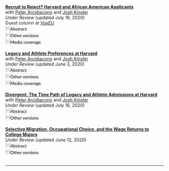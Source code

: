    <style>
      button.accordion {
      font:14px/1.5 Lato, "Helvetica Neue", Helvetica, Arial, sans-serif;
      cursor: pointer;
      padding: 0px;
      border: none;
      text-align: left;
      outline: none;
      font-size: 100%;
      transition: 0.3s;
      background-color: #f8f8f8;
      }
      button.accordion.active, button.accordion:hover {
      background-color: #f8f8f8;
      }
      button.accordion:after {
      content: " [+] ";
      font-size: 90%;
      color:#777;
      float: left;
      margin-left: 1px;
      }

   button.accordion.active:after {
      content: " [\2212] ";
      }
      div.panel {
      padding: 0 20px;
      margin-top: 5px;
      display: none;
      background-color: white;
      font-size: 100%;
      }
      div.panel.show {
      display: block !important;
      }
    </style>
 <section>      
 
   <p style="margin:0"> <a style="margin:0; font-size:100%; font-weight:bold" href="https://tyleransom.github.io/research/recruit_reject.pdf">Recruit to Reject? Harvard and African American Applicants</a> <br> with <a href="http://public.econ.duke.edu/~psarcidi/">Peter Arcidiacono</a> and <a href="http://www.terry.uga.edu/directory/economics/josh-kinsler">Josh Kinsler</a> <br> <i>Under Review</i> (updated July 16, 2020) <br> Guest column at <a href="https://voxeu.org/article/recruiting-practices-elite-universities-case-harvard"><i>VoxEU</i></a> <br><button class="accordion"> 
    Abstract   
    </button>   
    <div class="panel" style="background-color: #F1F1F1; color: #666; padding: 10px;"><p> Over the past 20 years, elite colleges in the US have seen dramatic increases in applications. We provide context for part of this trend using detailed data on Harvard University that was unsealed as part of the <i>SFFA v. Harvard</i> lawsuit. We show that Harvard encourages applications from many students who effectively have no chance of being admitted, and that this is particularly true for African Americans. African American applications soared beginning with the Class of 2009, with the increase driven by those with lower SAT scores. Yet there was little change in the share of admits who were African American. We show that this change in applicant behavior resulted in substantial convergence in the overall admissions rates across races yet no change in the large cross-race differences in admissions rates for high-SAT applicants. </p></div>
    <p style="margin:0"><button class="accordion">
      Other versions
    </button>
    <div class="panel" style="background-color: #F1F1F1; color: #666; padding: 10px;"><p> <br> <a href="http://www.nber.org/papers/w26456">NBER Working Paper No. 26456</a> (November 2019) <br> <a href="https://www.iza.org/publications/dp/12750/recruit-to-reject-harvard-and-african-american-applicants">IZA Discussion Paper No. 12750</a> (November 2019) <br> <a href="https://hceconomics.uchicago.edu/research/working-paper/recruit-reject-harvard-and-african-american-applicants">HCEO Working Paper No. 2019-074</a> (December 2019) </p></div>
    <p style="margin:0"><button class="accordion">
      Media coverage
    </button>
    <div class="panel" style="background-color: #F1F1F1; color: #666; padding: 10px;"><p> <a href="https://www.nytimes.com/2019/11/29/us/harvard-admissions-recruit-letter.html"><i>New York Times</i></a> <br> <a href="https://marginalrevolution.com/marginalrevolution/2019/11/harvard-sentences-to-ponder.html"><i>Marginal Revolution</i></a> <br> <a href="https://www.insidehighered.com/admissions/article/2019/11/25/harvard-faces-scrutiny-black-applicants-it-rejects"><i>Inside Higher Ed</i></a> <br> <a href="https://www.thecrimson.com/article/2019/11/20/Arcidiacono-working-paper/"><i>Harvard Crimson</i></a> <br> <a href="https://www.nationalreview.com/corner/is-harvard-leading-on-black-applicants/"><i>National Review</i></a> <br> <a href="https://freebeacon.com/issues/harvard-recruited-to-reject-thousands-of-black-kids-study-shows/"><i>Washington Free Beacon</i></a> <br> <a href="https://www.jbhe.com/2019/11/study-charges-harvard-with-recruiting-black-applicants-who-have-no-chance-of-admission">The <i>Journal of Blacks in Higher Education</i></a> </p></div><br>

   <p style="margin:0"> <a style="margin:0; font-size:100%; font-weight:bold" href="https://tyleransom.github.io/research/legacyathlete.pdf">Legacy and Athlete Preferences at Harvard</a> <br> with <a href="http://public.econ.duke.edu/~psarcidi/">Peter Arcidiacono</a> and <a href="http://www.terry.uga.edu/directory/economics/josh-kinsler">Josh Kinsler</a> <br> <i>Under Review</i> (updated June 3, 2020) <br><button class="accordion"> 
    Abstract   
    </button>   
    <div class="panel" style="background-color: #F1F1F1; color: #666; padding: 10px;"><p> The lawsuit Students For Fair Admissions v. Harvard University provided an unprecedented look at how an elite school makes admissions decisions. Using publicly released reports, we examine the preferences Harvard gives for recruited athletes, legacies, those on the dean's interest list, and children of faculty and staff (ALDCs). Among white admits, over 43% are ALDC. Among admits who are African American, Asian American, and Hispanic, the share is less than 16% each. Our model of admissions shows that roughly three quarters of white ALDC admits would have been rejected if they had been treated as white non-ALDCs. Removing preferences for athletes and legacies would significantly alter the racial distribution of admitted students, with the share of white admits falling and all other groups rising or remaining unchanged. </p></div>
    <p style="margin:0"><button class="accordion">
      Other versions
    </button>
    <div class="panel" style="background-color: #F1F1F1; color: #666; padding: 10px;"><p> <a href="http://www.nber.org/papers/w26316">NBER Working Paper No. 26316</a> (September 2019) <br> <a href="https://www.iza.org/publications/dp/12633/legacy-and-athlete-preferences-at-harvard">IZA Discussion Paper No. 12633</a> (September 2019) <br> <a href="https://hceconomics.uchicago.edu/research/working-paper/legacy-and-athlete-preferences-harvard">HCEO Working Paper No. 2019-080</a> (December 2019) </p></div>
    <p style="margin:0"><button class="accordion">
      Media coverage
    </button>
    <div class="panel" style="background-color: #F1F1F1; color: #666; padding: 10px;"><p> <a href="https://www.nbcnews.com/news/us-news/study-harvard-finds-43-percent-white-students-are-legacy-athletes-n1060361">NBC News</a> <br> <a href="https://www.nytimes.com/2019/09/21/opinion/sunday/college-admissions-diversity.html"><i>New York Times</i></a> <br> <a href="https://www.theguardian.com/education/2019/oct/01/harvard-admissions-process-white-privilege"><i>The Guardian</i></a> <br> <a href="https://www.economist.com/graphic-detail/2019/10/04/does-harvard-accept-its-cleverest-applicants"><i>The Economist</i></a> <br> <a href="https://www.theatlantic.com/ideas/archive/2019/10/harvard-university-and-scandal-sports-recruitment/599248/"><i>The Atlantic</i></a> <br> <a href="https://www.bloomberg.com/opinion/articles/2019-09-23/harvard-s-legacies-are-nothing-to-be-proud-of"><i>Bloomberg</i></a> <br> <a href="https://slate.com/business/2019/09/harvard-admissions-affirmative-action-white-students-legacy-athletes-donors.html"><i>Slate</i></a> <br> <a href="https://qz.com/1713033/at-harvard-43-percent-of-white-students-are-legacies-or-athletes/"><i>Quartz</i></a> <br> <a href="https://www.insidehighered.com/admissions/views/2020/01/27/paper-reveals-advantages-harvard-gives-some-groups-admissions-opinion"><i>Inside Higher Ed</i></a> <br> <a href="https://www.nationalreview.com/2019/09/harvard-legacy-preferences-national-disgrace/"><i>National Review</i></a> <br> <a href="https://www.washingtonexaminer.com/opinion/harvards-legacy-college-admissions-are-affirmative-action-for-rich-white-people"><i>Washington Examiner</i></a> <br> <a href="https://www.motherjones.com/kevin-drum/2019/09/a-raw-look-at-harvards-affirmative-action-for-white-kids/"><i>Mother Jones</i></a> <br> <a href="https://marginalrevolution.com/marginalrevolution/2019/09/how-harvard-makes-admissions-decisions.html"><i>Marginal Revolution</i></a> <br> <a href="https://equitablegrowth.org/higher-education-is-not-the-u-s-mobility-engine-it-could-be-because-admissions-practices-are-rigging-the-system/"><i>Washington Center for Equitable Growth</i></a> <br> <a href="https://www.thecut.com/2019/09/harvard-college-admissions-scam.html"><i>The Cut</i></a> <br> <a href="https://moguldom.com/228145/43-percent-of-white-harvard-admissions-are-athletes-legacies-deans-list-and-kids-of-staff-vs-16-percent-of-black-admits/"><i>Moguldom</i></a> <br> <a href="https://www.thecollegefix.com/bulletin-board/harvard-would-admit-50-percent-more-asian-americans-without-legacy-athlete-and-racial-preferences/"><i>The College Fix</i></a> <br> <a href="https://fivethirtyeight.com/features/significant-digits-for-wednesday-sept-25-2019/">538's <i>Significant Digits</i></a> <br> <a href="https://www.thedp.com/article/2019/09/penn-upenn-philadelphia-harvard-admissions-legacy-athletes"><i>The Daily Pennsylvanian</i></a> <br> <a href="https://atlantablackstar.com/2019/09/27/the-real-affirmative-action-research-on-harvard-admissions-process-exposes-benefits-reaped-by-43-of-white-admitted-students/"><i>Atlanta Black Star</i></a> <br> <a href="https://www.cavalierdaily.com/article/2019/09/asch-there-is-plenty-of-affirmative-action-for-rich-people"><i>The Cavalier Daily</i></a> <br> <a href="http://nymag.com/intelligencer/2019/09/harvard-affirmative-action-white-people-meritocracy.html"><i>New York Magazine</i></a> <br> <a href="https://jezebel.com/all-the-white-sons-go-to-harvard-1838638203"><i>Jezebel</i></a> <br> <a href="https://www.thecrimson.com/article/2019/10/1/editorial-admissions-equitable/"><i>The Harvard Crimson</i></a> (<a href="https://www.thecrimson.com/article/2019/10/23/nber-admissions-data/">x2</a>) <br> <a href="http://www.dailyprincetonian.com/article/2019/10/geography-is-destiny-at-princeton"><i>The Daily Princetonian</i></a> <br> <a href="http://www.browndailyherald.com/2019/10/18/aman-20-end-athletic-recruitment-legacy-admission/"><i>The Brown Daily Herald</i></a> <br> <a href="https://www.theroot.com/report-two-out-of-every-5-white-harvard-students-got-i-1838678438"><i>The Root</i></a> <br> <a href="https://www.salon.com/2019/10/06/harvards-systemic-nepotism-revealed-43-percent-of-admitted-white-students-were-legacies/"><i>Salon</i></a> <br> <a href="https://www.lemonde.fr/economie/article/2019/10/09/paul-seabright-a-harvard-mieux-etre-riche-blanc-et-sportif_6014754_3234.html"><i>Le Monde</i></a> <br> <a href="https://hechingerreport.org/harvard-critic-finds-white-jocks-and-rich-kids-get-preferential-treatment-in-admissions/"><i>The Hechinger Report</i></a> <br> <a href="https://nextshark.com/white-harvard-students-privileged-loopholes-study/"><i>NextShark</i></a> <br> <a href="https://thelogicalindian.com/awareness/harvard-students-legacies/"><i>The Logical Indian</i></a> </p></div><br>

   <p style="margin:0"> <a style="margin:0; font-size:100%; font-weight:bold" href="https://tyleransom.github.io/research/divergent.pdf">Divergent: The Time Path of Legacy and Athlete Admissions at Harvard</a> <br> with <a href="http://public.econ.duke.edu/~psarcidi/">Peter Arcidiacono</a> and <a href="http://www.terry.uga.edu/directory/economics/josh-kinsler">Josh Kinsler</a> <br> <i>Under Review</i> (updated July 16, 2020) <br><button class="accordion"> 
    Abstract   
    </button>   
    <div class="panel" style="background-color: #F1F1F1; color: #666; padding: 10px;"><p> Applications to elite US colleges have soared over the past 20 years, with little change in available seats. We examine how this increased competition affected the admissions advantage that legacies and athletes (LA) receive. Using 18 years of Harvard admissions data, we show that non-legacy, non-athlete (NLNA) applications expanded while LA applications remained flat. Yet, the share of LA admits remained stable, implying substantial increases in LA admissions advantages. Viewed through the lens of an admissions model, stability in the share of LA admits implies a strong degree of complementarity in the number of LA admits and overall admit quality. </p></div>
    <p style="margin:0"><button class="accordion">
      Other versions
    </button>
    <div class="panel" style="background-color: #F1F1F1; color: #666; padding: 10px;"><p> <a href="http://www.nber.org/papers/w26315">NBER Working Paper No. 26315</a> (September 2019) <br> <a href="https://www.iza.org/publications/dp/12634/divergent-the-time-path-of-legacy-and-athlete-admissions-at-harvard">IZA Discussion Paper No. 12634</a> <br> <a href="https://hceconomics.uchicago.edu/research/working-paper/divergent-time-path-legacy-and-athlete-admissions-harvard">HCEO Working Paper No. 2019-081</a> (December 2019) </p></div><br>

   <p style="margin:0"> <a style="margin:0; font-size:100%; font-weight:bold" href="https://tyleransom.github.io/research/roymajors.pdf">Selective Migration, Occupational Choice, and the Wage Returns to College Majors</a> <br> <i>Under Review</i> (updated June 12, 2020) <br><button class="accordion">
      Abstract
    </button>
    <div class="panel" style="background-color: #F1F1F1; color: #666; padding: 10px;"><p> I examine the extent to which the returns to college majors are influenced by selective migration and occupational choice across locations in the US. To quantify the role of selection, I develop and estimate an extended Roy model of migration, occupational choice, and earnings where, upon completing their education, individuals choose a location in which to live and an occupation in which to work. In order to estimate this high-dimensional choice model, I make use of machine learning methods that allow for model selection and estimation simultaneously in a non-parametric setting. I find that OLS estimates of the returns to business and STEM majors relative to education majors are biased upward by 15% on average. Using estimates of the model, I characterize the migration behavior of different college majors and find that migration flows are twice as sensitive to occupational concentration as they are to wage returns.</p></div>
    <p style="margin:0"><button class="accordion">
      Other versions
    </button>
    <div class="panel" style="background-color: #F1F1F1; color: #666; padding: 10px;"><p> <a href="https://www.iza.org/publications/dp/13370/selective-migration-occupational-choice-and-the-wage-returns-to-college-majors">IZA Discussion Paper No. 13370</a> (June 2020) </p></div><br>

   <hr>
 </section>
